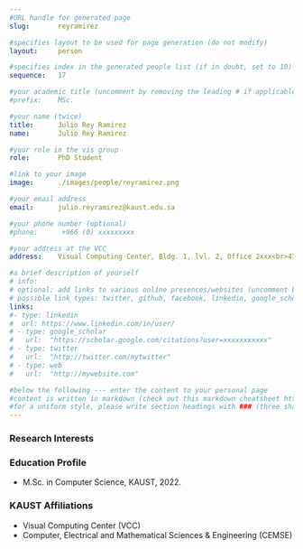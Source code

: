 ```yaml
---
#URL handle for generated page
slug:       reyramirez

#specifies layout to be used for page generation (do not modify)
layout: 	person

#specifies index in the generated people list (if in doubt, set to 10)
sequence:	17

#your academic title (uncomment by removing the leading # if applicable)
#prefix:    MSc.

#your name (twice)
title:		Julio Rey Ramirez
name:       Julio Rey Ramirez

#your role in the vis group
role:       PhD Student

#link to your image
image:      ./images/people/reyramirez.png

#your email address
email:      julio.reyramirez@kaust.edu.sa

#your phone number (optional)
#phone:      +966 (0) xxxxxxxxx

#your address at the VCC
address:    Visual Computing Center, Bldg. 1, lvl. 2, Office 2xxx<br>4700 King Abdullah University of Science and Technology<br>Thuwal 23955-6900, Saudi Arabia

#a brief description of yourself
# info:       
# optional: add links to various online presences/websites (uncomment by removing the leading # if applicable)
# possible link types: twitter, github, facebook, linkedin, google_scholar, google_plus, instagram, skype, youtube, vimeo, flickr, web (use the latter for all other link types)
links:
#- type: linkedin
#  url: https://www.linkedin.com/in/user/
# - type: google_scholar
#   url:  "https://scholar.google.com/citations?user=xxxxxxxxxxx"
# - type: twitter
#   url:  "http://twitter.com/mytwitter"
# - type: web
#   url:  "http://mywebsite.com"

#below the following --- enter the content to your personal page
#content is written in markdown (check out this markdown cheatsheet https://github.com/adam-p/markdown-here/wiki/Markdown-Cheatsheet)
#for a uniform style, please write section headings with ### (three sharps)
---
```

### Research Interests

### Education Profile
- M.Sc. in Computer Science, KAUST, 2022.

### KAUST Affiliations
- ​Visual Computing Center (VCC)
- Computer, Electrical and Mathematical Sciences & Engineering (CEMSE)
